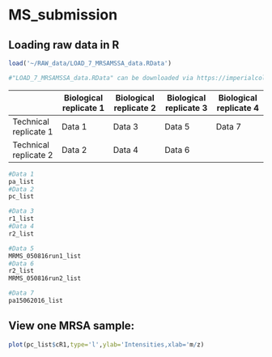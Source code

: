 # MS_submission



## Loading raw data in R

```R
load('~/RAW_data/LOAD_7_MRSAMSSA_data.RData')

#"LOAD_7_MRSAMSSA_data.RData" can be downloaded via https://imperialcollegelondon.box.com/s/dw0vbr2po5io2ce87qexjtgu7jdsektx
```

|                             |    Biological replicate 1    |    Biological replicate 2    |    Biological replicate 3    |    Biological replicate 4    |
|-----------------------------|------------------------------|------------------------------|------------------------------|------------------------------|
|    Technical replicate 1    |    Data 1                    |    Data 3                    |    Data 5                    |    Data 7                    |
|    Technical replicate 2    |    Data 2                    |    Data 4                    |    Data 6                    |                              |

```R
#Data 1
pa_list
#Data 2 
pc_list

#Data 3
r1_list
#Data 4 
r2_list

#Data 5
MRMS_050816run1_list
#Data 6 
r2_list
MRMS_050816run2_list

#Data 7
pa15062016_list
```

## View one MRSA sample:
```R
plot(pc_list$cR1,type='l',ylab='Intensities,xlab='m/z)
```











